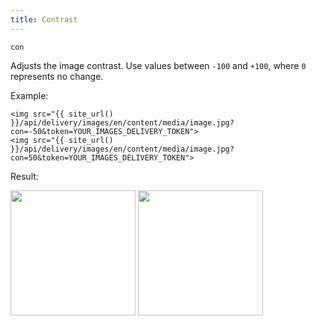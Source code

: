 ```yaml
---
title: Contrast
---
```


`con`

Adjusts the image contrast. Use values between `-100` and `+100`, where `0` represents no change.

Example:

```twig
<img src="{{ site_url() }}/api/delivery/images/en/content/media/image.jpg?con=-50&token=YOUR_IMAGES_DELIVERY_TOKEN">
<img src="{{ site_url() }}/api/delivery/images/en/content/media/image.jpg?con=50&token=YOUR_IMAGES_DELIVERY_TOKEN">
```

Result:

<img width="200" class="inline" src="[site_url]/api/delivery/images/en/content/media/image.jpg?q=70&w=200&dpr=2&con=-50&token=4864fb8e1ebe080e6e4ad5c4363083a6" />
<img width="200" class="inline" src="[site_url]/api/delivery/images/en/content/media/image.jpg?q=70&w=200&dpr=2&con=50&token=4864fb8e1ebe080e6e4ad5c4363083a6" />
